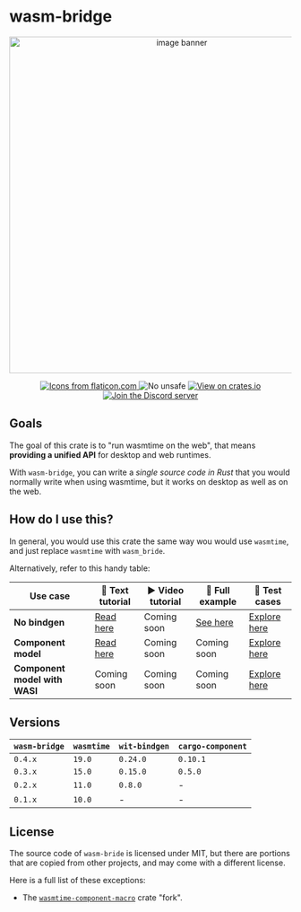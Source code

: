 # wasm-bridge

<div align="center">
  <p>
    <img src="/wasm-bridge-banner.png" alt="image banner" width="600" />
  </p>

  <p>
    <a href="https://www.flaticon.com/" title="Icons from flaticon.com">
      <img src="https://img.shields.io/badge/Icons_from-Flaticon-teal" alt="Icons from flaticon.com">
    </a>
    <img src="https://img.shields.io/badge/%E2%9C%85-No_unsafe-green" alt="No unsafe">
    <a href="https://crates.io/crates/wasm-bridge" title="View on crates.io">
      <img src="https://img.shields.io/badge/View_on-crates.io-blue" alt="View on crates.io">
    </a>
    <a href="https://discord.gg/7fk5Uk6Eqr" title="Join the Discord server">
      <img src="https://img.shields.io/discord/1125842158914646080?logo=discord&label=Join" alt="Join the Discord server">
    </a>
  </p>
</div>


## Goals

The goal of this crate is to "run wasmtime on the web", that means **providing a unified API** for desktop and web runtimes.

With `wasm-bridge`, you can write a *single source code in Rust* that you would normally write when using wasmtime,
but it works on desktop as well as on the web.


## How do I use this?

In general, you would use this crate the same way wou would use `wasmtime`, and just replace `wasmtime` with `wasm_bride`.

Alternatively, refer to this handy table:

| Use case | 📝 Text tutorial | ▶️ Video tutorial | 🧾 Full example | 📑 Test cases |
| --- | --- | --- | --- | --- |
| **No bindgen** | [Read here](/docs/wasm_modules.md) | Coming soon | [See here](https://github.com/kajacx/wasm-tutorials/tree/wbtutor-wasm-modules) | [Explore here](/tests/no_bindgen/) |
| **Component model** | [Read here](/docs/wit_components.md) | Coming soon | Coming soon | [Explore here](/tests/wit_components/) |
| **Component model with WASI** | Coming soon | Coming soon | Coming soon | [Explore here](/tests/wasi_components/) |


## Versions

| `wasm-bridge` | `wasmtime` | `wit-bindgen` | `cargo-component` |
| ---           | ---        | ---           | ---               |
| `0.4.x`       | `19.0`     | `0.24.0`      | `0.10.1`          |
| `0.3.x`       | `15.0`     | `0.15.0`      | `0.5.0`           |
| `0.2.x`       | `11.0`     | `0.8.0`       | -                 |
| `0.1.x`       | `10.0`     | -             | -                 |


## License

The source code of `wasm-bride` is licensed under MIT, but there are portions that are copied from other projects,
and may come with a different license.

Here is a full list of these exceptions:

- The [`wasmtime-component-macro`](/crates/wasm-bridge-macros/src/original) crate "fork".
